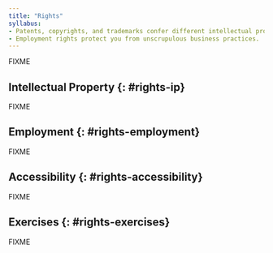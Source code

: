 ```yaml
---
title: "Rights"
syllabus:
- Patents, copyrights, and trademarks confer different intellectual property rights.
- Employment rights protect you from unscrupulous business practices.
---
```


FIXME

## Intellectual Property {: #rights-ip}

FIXME

## Employment {: #rights-employment}

FIXME

## Accessibility {: #rights-accessibility}

FIXME

## Exercises {: #rights-exercises}

FIXME
